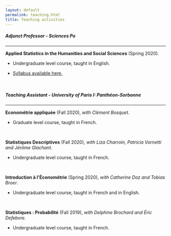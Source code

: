 ```yaml
---
layout: default
permalink: teaching.html
title: Teaching activities
---
```


##### Adjunct Professor - Sciences Po

<hr>

<b>Applied Statistics in the Humanities and Social Sciences</b> (Spring 2020).

- Undergraduate level course, taught in English.

- [Syllabus available here.](../docs/2020-spring-statistics.pdf)

<br>

##### Teaching Assistant - University of Paris I: Panthéon-Sorbonne

<hr>

<b>Econométrie appliquée</b> (Fall 2020), <em>with Clément Bosquet</em>.

- Graduate level course, taught in French.

<br>

<b>Statistiques Descriptives</b> (Fall 2020), <em>with Liza Charroin, Patricia Vornetti and Jérôme Glachant</em>.

- Undergraduate level course, taught in French.

<br>

<b>Introduction à l'Économétrie</b> (Spring 2020), <em>with Catherine Doz and Tobias Broer</em>.

- Undergraduate level course, taught in French and in English.

<br>

<b>Statistiques : Probabilité</b> (Fall 2019), <em>with Delphine Brochard and Éric Defebvre</em>.

- Undergraduate level course, taught in French.
